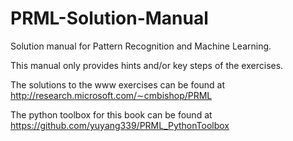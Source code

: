 # PRML-Solution-Manual
Solution manual for Pattern Recognition and Machine Learning.

This manual only provides hints and/or key steps of the exercises.

The solutions to the www exercises can be found at http://research.microsoft.com/∼cmbishop/PRML

The python toolbox for this book can be found at https://github.com/yuyang339/PRML_PythonToolbox
